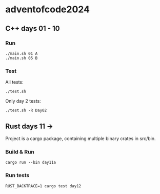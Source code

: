 # adventofcode2024
## C++ days 01 - 10

### Run
```
./main.sh 01 A
./main.sh 05 B
```

### Test
All tests:
```
./test.sh
```
Only day 2 tests:
```
./test.sh -R Day02
```

## Rust days 11 ->
Project is a cargo package, containing multiple binary crates in src/bin.

### Build & Run
```
cargo run --bin day11a
```

### Run tests
```
RUST_BACKTRACE=1 cargo test day12
```
